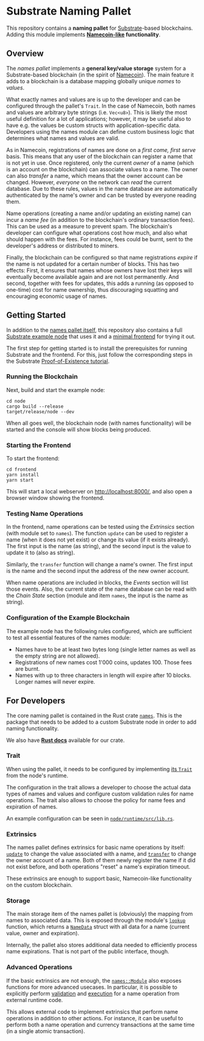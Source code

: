 # Substrate Naming Pallet

This repository contains a **naming pallet** for
[Substrate](https://substrate.dev/)-based blockchains.  Adding this module
implements **[Namecoin-like](https://www.namecoin.org/) functionality**.

## Overview

The *names pallet* implements a **general key/value storage** system for
a Substrate-based blockchain (in the spirit of
[Namecoin](https://www.namecoin.org/)).  The main feature it adds to
a blockchain is a database mapping globally unique *names* to *values*.

What exactly names and values are is up to the developer and can be configured
through the pallet's `Trait`.  In the case of Namecoin, both names and
values are arbitrary byte strings (i.e. `Vec<u8>`).  This is likely the
most useful definition for a lot of applications; however, it may be useful
also to have e.g. the values be custom structs with application-specific data.
Developers using the names module can define custom business logic
that determines what names and values are valid.

As in Namecoin, registrations of names are done on a *first come, first serve*
basis.  This means that any user of the blockchain can register a name that
is not yet in use.  Once registered, only the current *owner* of a name
(which is an account on the blockchain) can associate values to a name.
The owner can also *transfer* a name, which means that the owner account
can be changed.  However, *everyone* on the network can *read* the current
database.  Due to these rules, values in the name database are automatically
authenticated by the name's owner and can be trusted by everyone reading them.

Name operations (creating a name and/or updating an existing name) can
incur a *name fee* (in addition to the blockchain's ordinary transaction
fees).  This can be used as a measure to prevent spam.  The blockchain's
developer can configure what operations cost how much, and also what should
happen with the fees.  For instance, fees could be burnt, sent to the
developer's address or distributed to miners.

Finally, the blockchain can be configured so that name registrations *expire*
if the name is not updated for a certain number of blocks.  This has two
effects:  First, it ensures that names whose owners have lost their keys
will eventually become available again and are not lost permanently.
And second, together with fees for updates, this adds a running (as opposed
to one-time) cost for name ownership, thus discouraging squatting and
encouraging economic usage of names.

## Getting Started

In addition to the [names pallet
itself](https://github.com/xaya/substrate-names/tree/master/names),
this repository also contains a full [Substrate example
node](https://github.com/xaya/substrate-names/tree/master/node)
that uses it and a
[minimal frontend](https://github.com/xaya/substrate-names/tree/master/frontend)
for trying it out.

The first step for getting started is to install the prerequisites for
running Substrate and the frontend.  For this, just follow the
corresponding steps in the Substrate [Proof-of-Existence
tutorial](https://substrate.dev/docs/en/next/tutorials/creating-your-first-substrate-chain/setup#prerequisites).

### Running the Blockchain

Next, build and start the example node:

    cd node
    cargo build --release
    target/release/node --dev

When all goes well, the blockchain node (with names functionality) will
be started and the console will show blocks being produced.

### Starting the Frontend

To start the frontend:

    cd frontend
    yarn install
    yarn start

This will start a local webserver on
[http://localhost:8000/](http://localhost:8000/), and also
open a browser window showing the frontend.

### Testing Name Operations

In the frontend, name operations can be tested using the *Extrinsics* section
(with module set to `names`).  The function `update` can be used to
register a name (when it does not yet exist) or change its value
(if it exists already).  The first input is the name (as string), and
the second input is the value to update it to (also as string).

Similarly, the `transfer` function will change a name's owner.  The first
input is the name and the second input the address of the new owner account.

When name operations are included in blocks, the *Events* section will list
those events.  Also, the current state of the name database can be
read with the *Chain State* section (module and item `names`, the input
is the name as string).

### Configuration of the Example Blockchain

The example node has the following rules configured, which are sufficient
to test all essential features of the names module:

- Names have to be at least two bytes long (single letter names as well
  as the empty string are not allowed).
- Registrations of new names cost 1'000 coins, updates 100.  Those fees
  are burnt.
- Names with up to three characters in length will expire after 10 blocks.
  Longer names will never expire.

## For Developers

The core naming pallet is contained in the Rust crate
[`names`](https://github.com/xaya/substrate-names/tree/master/names).
This is the package that needs to be added to a custom Substrate node
in order to add naming functionality.

We also have **[Rust docs](https://xaya.github.io/rustdocs-names/names/)**
available for our crate.

### Trait

When using the pallet, it needs to be configured by implementing
[its `Trait`](https://xaya.github.io/rustdocs-names/names/trait.Trait.html)
from the node's runtime.

The configuration in the trait allows a developer to choose the actual
data types of names and values and configure custom validation rules for
name operations.  The trait also allows to choose the policy for name
fees and expiration of names.

An example configuration can be seen in
[`node/runtime/src/lib.rs`](https://github.com/xaya/substrate-names/blob/master/node/runtime/src/lib.rs).

### Extrinsics

The names pallet defines extrinsics for basic name operations by itself:
[`update`](https://xaya.github.io/rustdocs-names/names/struct.Module.html#method.update)
to change the value associated with a name, and
[`transfer`](https://xaya.github.io/rustdocs-names/names/struct.Module.html#method.transfer)
to change the owner account of a name.  Both of them newly register the
name if it did not exist before, and both operations "reset" a name's
expiration timeout.

These extrinsics are enough to support basic, Namecoin-like functionality
on the custom blockchain.

### Storage

The main storage item of the names pallet is (obviously) the mapping
from names to associated data.  This is exposed through the module's
[`lookup`](https://xaya.github.io/rustdocs-names/names/struct.Module.html#method.lookup)
function, which returns a
[`NameData`](https://xaya.github.io/rustdocs-names/names/struct.NameData.html)
struct with all data for a name (current value, owner and expiration).

Internally, the pallet also stores additional data needed to efficiently
process name expirations.  That is not part of the public interface, though.

### Advanced Operations

If the basic extrinsics are not enough, the
[`names::Module`](https://xaya.github.io/rustdocs-names/names/struct.Module.html)
also exposes functions for more advanced usecases.  In particular, it is
possible to explicitly perform
[validation](https://xaya.github.io/rustdocs-names/names/struct.Module.html#method.check_assuming_signed)
and
[execution](https://xaya.github.io/rustdocs-names/names/struct.Module.html#method.execute)
for a name operation from external runtime code.

This allows external code to implement extrinsics that perform name operations
in addition to other actions.  For instance, it can be useful to perform
both a name operation and currency transactions at the same time
(in a single atomic transaction).
